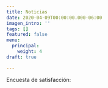 ```yaml
---
title: Noticias
date: 2020-04-09T00:00:00.000-06:00
imagen_intro: ''
tags: []
featured: false
menu:
  principal:
    weight: 4
draft: true

---
```

Encuesta de satisfacción: